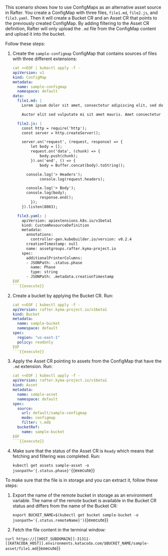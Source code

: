 This scenario shows how to use ConfigMaps as an alternative asset source in Rafter. You create a ConfigMap with three files, `file1.md`, `file2.js`, and `file3.yaml`. Then it will create a Bucket CR and an Asset CR that points to the previously created ConfigMap. By adding filtering to the Asset CR definition, Rafter will only upload the `.md` file from the ConfigMap content and upload it into the bucket.

Follow these steps:

1. Create the `sample-configmap` ConfigMap that contains sources of files with three different extensions:

    ```yaml
    cat <<EOF | kubectl apply -f -
    apiVersion: v1
    kind: ConfigMap
    metadata:
      name: sample-configmap
      namespace: default
    data:
      file1.md: |
        Lorem ipsum dolor sit amet, consectetur adipiscing elit, sed do eiusmod tempor incididunt ut labore et dolore magna aliqua. Mattis rhoncus urna neque viverra justo nec ultrices dui. Venenatis cras sed felis eget velit. Aliquam nulla facilisi cras fermentum odio. Nec ultrices dui sapien eget mi. Auctor elit sed vulputate mi sit amet mauris commodo quis. In pellentesque massa placerat duis ultricies lacus sed. Gravida arcu ac tortor dignissim convallis aenean et. Quisque sagittis purus sit amet. Nibh sit amet commodo nulla facilisi nullam vehicula ipsum. Rhoncus aenean vel elit scelerisque mauris pellentesque pulvinar pellentesque habitant. Auctor elit sed vulputate mi sit. Sed adipiscing diam donec adipiscing tristique risus. Nunc non blandit massa enim. Felis donec et odio pellentesque diam.

        Auctor elit sed vulputate mi sit amet mauris. Amet consectetur adipiscing elit duis tristique. Tellus rutrum tellus pellentesque eu. Nam libero justo laoreet sit amet cursus sit. Sagittis aliquam malesuada bibendum arcu vitae elementum. Amet tellus cras adipiscing enim eu turpis. Auctor urna nunc id cursus metus aliquam eleifend mi. Nec sagittis aliquam malesuada bibendum arcu vitae elementum curabitur. Consectetur lorem donec massa sapien faucibus et molestie ac. Sed risus pretium quam vulputate dignissim suspendisse in. Felis eget nunc lobortis mattis aliquam faucibus.

      file2.js: |
        const http = require('http');
        const server = http.createServer();

        server.on('request', (request, response) => {
            let body = [];
            request.on('data', (chunk) => {
                body.push(chunk);
            }).on('end', () => {
                body = Buffer.concat(body).toString();

          console.log('> Headers');
                console.log(request.headers);

          console.log('> Body');
          console.log(body);
                response.end();
            });
        }).listen(8083);

      file3.yaml: |
        apiVersion: apiextensions.k8s.io/v1beta1
        kind: CustomResourceDefinition
        metadata:
          annotations:
            controller-gen.kubebuilder.io/version: v0.2.4
          creationTimestamp: null
          name: assetgroups.rafter.kyma-project.io
        spec:
          additionalPrinterColumns:
          - JSONPath: .status.phase
            name: Phase
            type: string
          - JSONPath: .metadata.creationTimestamp
    EOF
    ```{{execute}}

2. Create a bucket by applying the Bucket CR. Run:

    ```yaml
    cat <<EOF | kubectl apply -f -
    apiVersion: rafter.kyma-project.io/v1beta1
    kind: Bucket
    metadata:
      name: sample-bucket
      namespace: default
    spec:
      region: "us-east-1"
      policy: readonly
    EOF
    ```{{execute}}

3. Apply the Asset CR pointing to assets from the ConfigMap that have the `.md` extension. Run:

    ```yaml
    cat <<EOF | kubectl apply -f -
    apiVersion: rafter.kyma-project.io/v1beta1
    kind: Asset
    metadata:
      name: sample-asset
      namespace: default
    spec:
      source:
        url: default/sample-configmap
        mode: configmap
        filter: \.md$
      bucketRef:
        name: sample-bucket
    EOF
    ```{{execute}}

4. Make sure that the status of the Asset CR is `Ready` which means that fetching and filtering was completed. Run:

   `kubectl get assets sample-asset -o jsonpath='{.status.phase}'`{{execute}}

To make sure that the file is in storage and you can extract it, follow these steps:

1. Export the name of the remote bucket in storage as an environment variable. The name of the remote bucket is available in the Bucket CR status and differs from the name of the Bucket CR:

   `export BUCKET_NAME=$(kubectl get bucket sample-bucket -o jsonpath='{.status.remoteName}')`{{execute}}

2. Fetch the file content in the terminal window:

  `curl https://[[HOST_SUBDOMAIN]]-31311-[[KATACODA_HOST]].environments.katacoda.com/$BUCKET_NAME/sample-asset/file1.md`{{execute}}
